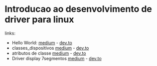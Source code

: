 # Introducao ao desenvolvimento de driver para linux

links: <br> 
* Hello World: [medium](https://medium.com/@trintaeoitogc/hello-world-linux-kernel-module-a579023a8f84)  -  [dev.to](https://dev.to/simoes/hello-world-linux-kernel-module-1m6h)<br>
* classes_dispositivos [medium](https://medium.com/@trintaeoitogc/classe-de-dispositivos-ec81383d4830)  -  [dev.to](https://dev.to/simoes/classe-de-dispositivos-3h4a)<br>
* atributos de classe [medium](https://medium.com/@trintaeoitogc/atributos-de-classes-4475b0300329)  -  [dev.to](https://dev.to/simoes/atributos-de-classes-42d)<br>
* Driver display 7segmentos [medium](https://medium.com/@trintaeoitogc/driver-de-display-de-7seg-ec7e4aecf447)  -  [dev.to](https://dev.to/simoes/driver-de-display-de-7seg-3fi3)<br>
